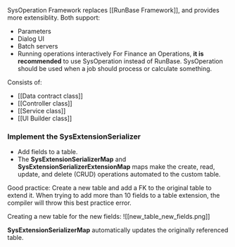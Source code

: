 SysOperation Framework replaces [[RunBase Framework]], and provides more extensiblity.
Both support:
- Parameters
- Dialog UI
- Batch servers
- Running operations interactively
For Finance an Operations, **it is recommended** to use SysOperation instead of RunBase.
SysOperation should be used when a job should process or calculate something.

Consists of:
- [[Data contract class]]
- [[Controller class]]
- [[Service class]]
- [[UI Builder class]]
### Implement the SysExtensionSerializer
- Add fields to a table.
- The **SysExtensionSerializerMap** and **SysExtensionSerializerExtensionMap** maps make the create, read, update, and delete (CRUD) operations automated to the custom table.

Good practice: Create a new table and add a FK to the original table to extend it.
	When trying to add more than 10 fields to a table extension, the compiler will throw this best practice error.
	
Creating a new table for the new fields:
![[new_table_new_fields.png]]

**SysExtensionSerializerMap** automatically updates the originally referenced table.